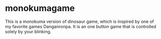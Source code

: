 # monokumagame
This is a monokuma version of dinosaur game, which is inspired by one of my favorite games Danganronpa. It is an one button game that is controlled solely by your blinking.

